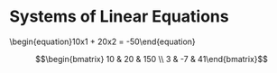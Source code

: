 # Systems of Linear Equations

\begin{equation}10x1 + 20x2 = -50\end{equation}


$$\begin{bmatrix} 10 & 20 & 150 \\ 3 & -7 & 41\end{bmatrix}$$
